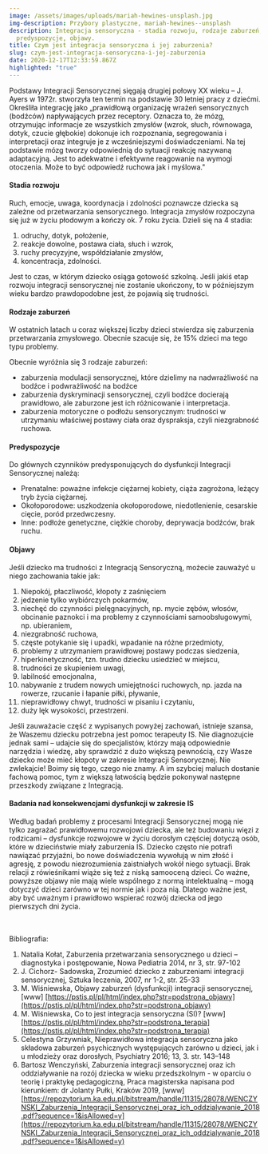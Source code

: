 ```yaml
---
image: /assets/images/uploads/mariah-hewines-unsplash.jpg
img-description: Przybory plastyczne, mariah-hewines--unsplash
description: Integracja sensoryczna - stadia rozwoju, rodzaje zaburzeń,
  predyspozycje, objawy.
title: Czym jest integracja sensoryczna i jej zaburzenia?
slug: czym-jest-integracja-sensoryczna-i-jej-zaburzenia
date: 2020-12-17T12:33:59.867Z
highlighted: "true"
---
```

Podstawy Integracji Sensorycznej sięgają drugiej połowy XX wieku – J. Ayers w 1972r. stworzyła ten termin na podstawie 30 letniej pracy z dziećmi. Określiła integrację jako „prawidłową organizację wrażeń sensorycznych (bodźców) napływających przez receptory. Oznacza to, że mózg, otrzymując informacje ze wszystkich zmysłów (wzrok, słuch, równowaga, dotyk, czucie głębokie) dokonuje ich rozpoznania, segregowania i interpretacji oraz integruje je z wcześniejszymi doświadczeniami. Na tej podstawie mózg tworzy odpowiednią do sytuacji reakcję nazywaną adaptacyjną. Jest to adekwatne i efektywne reagowanie na wymogi otoczenia. Może to być odpowiedź ruchowa jak i myślowa."

#### **Stadia rozwoju**

Ruch, emocje, uwaga, koordynacja i zdolności poznawcze dziecka są zależne od przetwarzania sensorycznego. Integracja zmysłów rozpoczyna się już w życiu płodowym a kończy ok. 7 roku życia. Dzieli się na 4 stadia:

1. odruchy, dotyk, położenie,
2. reakcje dowolne, postawa ciała, słuch i wzrok,
3. ruchy precyzyjne, współdziałanie zmysłów,
4. koncentracja, zdolności.

Jest to czas, w którym dziecko osiąga gotowość szkolną. Jeśli jakiś etap rozwoju integracji sensorycznej nie zostanie ukończony, to w późniejszym wieku bardzo prawdopodobne jest, że pojawią się trudności.

#### **Rodzaje zaburzeń**

W ostatnich latach u coraz większej liczby dzieci stwierdza się zaburzenia przetwarzania zmysłowego. Obecnie szacuje się, że 15% dzieci ma tego typu problemy. 

Obecnie wyróżnia się 3 rodzaje zaburzeń:

* zaburzenia modulacji sensorycznej, które dzielimy na nadwrażliwość na bodźce i podwrażliwość na bodźce 
* zaburzenia dyskryminacji sensorycznej, czyli bodźce docierają prawidłowo, ale zaburzone jest ich różnicowanie i interpretacja.  
* zaburzenia motoryczne o podłożu sensorycznym: trudności w utrzymaniu właściwej postawy ciała oraz dyspraksja, czyli niezgrabność ruchowa.

#### **Predyspozycje**

Do głównych czynników predysponujących do dysfunkcji Integracji Sensorycznej należą:

* Prenatalne: poważne infekcje ciężarnej kobiety, ciąża zagrożona, leżący tryb życia ciężarnej.
* Okołoporodowe: uszkodzenia okołoporodowe, niedotlenienie, cesarskie cięcie, poród przedwczesny.
* Inne: podłoże genetyczne, ciężkie choroby, deprywacja bodźców, brak ruchu.

#### **Objawy**

Jeśli dziecko ma trudności z Integracją Sensoryczną, możecie zauważyć u niego zachowania takie jak:

1. Niepokój, płaczliwość, kłopoty z zaśnięciem
2. jedzenie tylko wybiórczych pokarmów,
3. niechęć do czynności pielęgnacyjnych, np. mycie zębów, włosów, obcinanie paznokci i ma problemy z czynnościami samoobsługowymi, np. ubieraniem,
4. niezgrabność ruchowa,
5. częste potykanie się i upadki, wpadanie na różne przedmioty,
6. problemy z utrzymaniem prawidłowej postawy podczas siedzenia,
7. hiperkinetyczność, tzn. trudno dziecku usiedzieć w miejscu,
8. trudności ze skupieniem uwagi,
9. labilność emocjonalna,
10. nabywanie z trudem nowych umiejętności ruchowych, np. jazda na rowerze, rzucanie i łapanie piłki, pływanie,
11. nieprawidłowy chwyt, trudności w pisaniu i czytaniu,
12. duży lęk wysokości, przestrzeni.

Jeśli zauważacie część z wypisanych powyżej zachowań, istnieje szansa, że Waszemu dziecku potrzebna jest pomoc terapeuty IS. Nie diagnozujcie jednak sami – udajcie się do specjalistów, którzy mają odpowiednie narzędzia i wiedzę, aby sprawdzić z dużo większą pewnością, czy Wasze dziecko może mieć kłopoty w zakresie Integracji Sensorycznej. Nie zwlekajcie! Boimy się tego, czego nie znamy. A im szybciej maluch dostanie fachową pomoc, tym z większą łatwością będzie pokonywał następne przeszkody związane z Integracją.

#### **Badania nad konsekwencjami dysfunkcji w zakresie IS**

Według badań problemy z procesami Integracji Sensorycznej mogą nie tylko zagrażać prawidłowemu rozwojowi dziecka, ale też budowaniu więzi z rodzicami – dysfunkcje rozwojowe w życiu dorosłym częściej dotyczą osób, które w dzieciństwie miały zaburzenia IS. Dziecko często nie potrafi nawiązać przyjaźni, bo nowe doświadczenia wywołują w nim złość i agresję, z powodu niezrozumienia zaistniałych wokół niego sytuacji. Brak relacji z rówieśnikami wiąże się też z niską samooceną dzieci. Co ważne, powyższe objawy nie mają wiele wspólnego z normą intelektualną – mogą dotyczyć dzieci zarówno w tej normie jak i poza nią. Dlatego ważne jest, aby być uważnym i prawidłowo wspierać rozwój dziecka od jego pierwszych dni życia.

\
\
Bibliografia:

1. Natalia Kołat, Zaburzenia przetwarzania sensorycznego u dzieci – diagnostyka i postępowanie, Nowa Pediatria 2014, nr 3, str. 97-102 
2. J. Cichorz- Sadowska, Zrozumieć dziecko z zaburzeniami integracji sensorycznej, Sztuka leczenia, 2007, nr 1-2, str. 25-33 
3. M. Wiśniewska, Objawy zaburzeń (dysfunkcji) integracji sensorycznej, \[www] [https://pstis.pl/pl/html/index.php?str=podstrona_objawy](https://pstis.pl/pl/html/index.php?str=podstrona_objawy)
4. M. Wiśniewska, Co to jest integracja sensoryczna (SI)? \[www] [https://pstis.pl/pl/html/index.php?str=podstrona_terapia](https://pstis.pl/pl/html/index.php?str=podstrona_terapia)
5. Celestyna Grzywniak, Nieprawidłowa integracja sensoryczna jako składowa zaburzeń psychicznych występujących zarówno u dzieci, jak i u młodzieży oraz dorosłych, Psychiatry 2016; 13, 3. str. 143–148  
6. Bartosz Wenczyński, Zaburzenia integracji sensorycznej oraz ich oddziaływanie na rozój dziecka w wieku przedszkolnym - w oparciu o teorię i praktykę pedagogiczną, Praca magisterska napisana pod kierunkiem: dr Jolanty Pułki, Kraków 2019, \[www] [https://repozytorium.ka.edu.pl/bitstream/handle/11315/28078/WENCZYNSKI_Zaburzenia_Integracji_Sensorycznej_oraz_ich_oddzialywanie_2018.pdf?sequence=1&isAllowed=y](https://repozytorium.ka.edu.pl/bitstream/handle/11315/28078/WENCZYNSKI_Zaburzenia_Integracji_Sensorycznej_oraz_ich_oddzialywanie_2018.pdf?sequence=1&isAllowed=y)

<!--EndFragment-->